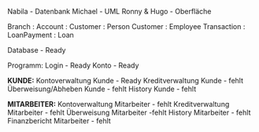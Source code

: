 Nabila - Datenbank
Michael - UML
Ronny & Hugo - Oberfläche


Branch : Account : Customer : Person
Customer : Employee
Transaction : LoanPayment : Loan

Database - Ready

Programm:
Login - Ready
Konto - Ready


**KUNDE:**
Kontoverwaltung Kunde - Ready
Kreditverwaltung Kunde - fehlt
Überweisung/Abheben Kunde - fehlt
History Kunde - fehlt

**MITARBEITER:**
Kontoverwaltung Mitarbeiter - fehlt
Kreditverwaltung Mitarbeiter - fehlt
Überweisung Mitarbeiter -fehlt
History Mitarbeiter - fehlt
Finanzbericht Mitarbeiter - fehlt

